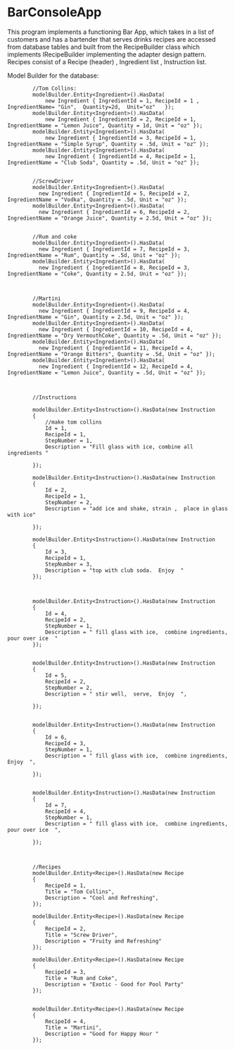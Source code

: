 # BarConsoleApp
This program implements a functioning Bar App, which takes in a 
list of customers and has a bartender that serves drinks
recipes are accessed from database tables and built
from the RecipeBuilder class which implements IRecipeBuilder
implementing the adapter design pattern.  Recipes consist of
a Recipe (header) ,  Ingredient list , Instruction list.


Model Builder for the database:



            //Tom Collins:
            modelBuilder.Entity<Ingredient>().HasData(
                new Ingredient { IngredientId = 1, RecipeId = 1 ,  IngredientName= "Gin",  Quantity=2d,  Unit="oz"   });
            modelBuilder.Entity<Ingredient>().HasData(
                new Ingredient { IngredientId = 2, RecipeId = 1, IngredientName = "Lemon Juice", Quantity = 1d, Unit = "oz" });
            modelBuilder.Entity<Ingredient>().HasData(
                new Ingredient { IngredientId = 3, RecipeId = 1, IngredientName = "Simple Syrup", Quantity = .5d, Unit = "oz" });
            modelBuilder.Entity<Ingredient>().HasData(
                new Ingredient { IngredientId = 4, RecipeId = 1, IngredientName = "Club Soda", Quantity = .5d, Unit = "oz" });


            //ScrewDriver
            modelBuilder.Entity<Ingredient>().HasData(
              new Ingredient { IngredientId = 5, RecipeId = 2, IngredientName = "Vodka", Quantity = .5d, Unit = "oz" });
            modelBuilder.Entity<Ingredient>().HasData(
              new Ingredient { IngredientId = 6, RecipeId = 2, IngredientName = "Orange Juice", Quantity = 2.5d, Unit = "oz" });


            //Rum and coke
            modelBuilder.Entity<Ingredient>().HasData(
              new Ingredient { IngredientId = 7, RecipeId = 3, IngredientName = "Rum", Quantity = .5d, Unit = "oz" });
            modelBuilder.Entity<Ingredient>().HasData(
              new Ingredient { IngredientId = 8, RecipeId = 3, IngredientName = "Coke", Quantity = 2.5d, Unit = "oz" });



            //Martini
            modelBuilder.Entity<Ingredient>().HasData(
              new Ingredient { IngredientId = 9, RecipeId = 4, IngredientName = "Gin", Quantity = 2.5d, Unit = "oz" });
            modelBuilder.Entity<Ingredient>().HasData(
              new Ingredient { IngredientId = 10, RecipeId = 4, IngredientName = "Dry VermouthCoke", Quantity = .5d, Unit = "oz" });           
            modelBuilder.Entity<Ingredient>().HasData(
              new Ingredient { IngredientId = 11, RecipeId = 4, IngredientName = "Orange Bitters", Quantity = .5d, Unit = "oz" });
            modelBuilder.Entity<Ingredient>().HasData(
              new Ingredient { IngredientId = 12, RecipeId = 4, IngredientName = "Lemon Juice", Quantity = .5d, Unit = "oz" });



            //Instructions

            modelBuilder.Entity<Instruction>().HasData(new Instruction
            {
                //make tom collins
                Id = 1,
                RecipeId = 1,
                StepNumber = 1,
                Description = "Fill glass with ice, combine all ingredients "
               
            }); 

            modelBuilder.Entity<Instruction>().HasData(new Instruction
            {
                Id = 2,
                RecipeId = 1,
                StepNumber = 2,
                Description = "add ice and shake, strain ,  place in glass with ice"

            }); 

            modelBuilder.Entity<Instruction>().HasData(new Instruction
            {
                Id = 3,
                RecipeId = 1,
                StepNumber = 3,
                Description = "top with club soda.  Enjoy  "
            });



            modelBuilder.Entity<Instruction>().HasData(new Instruction
            {
                Id = 4,
                RecipeId = 2,
                StepNumber = 1,
                Description = " fill glass with ice,  combine ingredients, pour over ice  "
            }); 


            modelBuilder.Entity<Instruction>().HasData(new Instruction
            {
                Id = 5,
                RecipeId = 2,
                StepNumber = 2,
                Description = " stir well,  serve,  Enjoy  ",

            });


            modelBuilder.Entity<Instruction>().HasData(new Instruction
            {
                Id = 6,
                RecipeId = 3,
                StepNumber = 1,
                Description = " fill glass with ice,  combine ingredients,  Enjoy  ",

            });


            modelBuilder.Entity<Instruction>().HasData(new Instruction
            {
                Id = 7,
                RecipeId = 4,
                StepNumber = 1,
                Description = " fill glass with ice,  combine ingredients, pour over ice  ",

            });



            //Recipes
            modelBuilder.Entity<Recipe>().HasData(new Recipe
            {
                RecipeId = 1,
                Title = "Tom Collins",                
                Description = "Cool and Refreshing",
            });

            modelBuilder.Entity<Recipe>().HasData(new Recipe
            {
                RecipeId = 2,
                Title = "Screw Driver",
                Description = "Fruity and Refreshing"
            });

            modelBuilder.Entity<Recipe>().HasData(new Recipe
            {
                RecipeId = 3,
                Title = "Rum and Coke",
                Description = "Exotic - Good for Pool Party"
            });


            modelBuilder.Entity<Recipe>().HasData(new Recipe
            {
                RecipeId = 4,
                Title = "Martini",
                Description = "Good for Happy Hour "
            });
